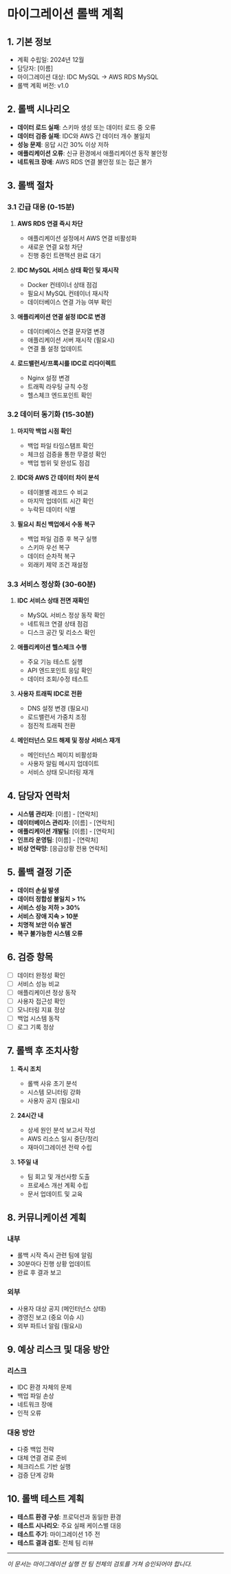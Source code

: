 # 마이그레이션 롤백 계획

## 1. 기본 정보
- 계획 수립일: 2024년 12월
- 담당자: [이름]
- 마이그레이션 대상: IDC MySQL → AWS RDS MySQL
- 롤백 계획 버전: v1.0

## 2. 롤백 시나리오
- **데이터 로드 실패**: 스키마 생성 또는 데이터 로드 중 오류
- **데이터 검증 실패**: IDC와 AWS 간 데이터 개수 불일치
- **성능 문제**: 응답 시간 30% 이상 저하
- **애플리케이션 오류**: 신규 환경에서 애플리케이션 동작 불안정
- **네트워크 장애**: AWS RDS 연결 불안정 또는 접근 불가

## 3. 롤백 절차
### 3.1 긴급 대응 (0-15분)
1. **AWS RDS 연결 즉시 차단**
   - 애플리케이션 설정에서 AWS 연결 비활성화
   - 새로운 연결 요청 차단
   - 진행 중인 트랜잭션 완료 대기

2. **IDC MySQL 서비스 상태 확인 및 재시작**
   - Docker 컨테이너 상태 점검
   - 필요시 MySQL 컨테이너 재시작
   - 데이터베이스 연결 가능 여부 확인

3. **애플리케이션 연결 설정 IDC로 변경**
   - 데이터베이스 연결 문자열 변경
   - 애플리케이션 서버 재시작 (필요시)
   - 연결 풀 설정 업데이트

4. **로드밸런서/프록시를 IDC로 리다이렉트**
   - Nginx 설정 변경
   - 트래픽 라우팅 규칙 수정
   - 헬스체크 엔드포인트 확인

### 3.2 데이터 동기화 (15-30분)
1. **마지막 백업 시점 확인**
   - 백업 파일 타임스탬프 확인
   - 체크섬 검증을 통한 무결성 확인
   - 백업 범위 및 완성도 점검

2. **IDC와 AWS 간 데이터 차이 분석**
   - 테이블별 레코드 수 비교
   - 마지막 업데이트 시간 확인
   - 누락된 데이터 식별

3. **필요시 최신 백업에서 수동 복구**
   - 백업 파일 검증 후 복구 실행
   - 스키마 우선 복구
   - 데이터 순차적 복구
   - 외래키 제약 조건 재설정

### 3.3 서비스 정상화 (30-60분)
1. **IDC 서비스 상태 전면 재확인**
   - MySQL 서비스 정상 동작 확인
   - 네트워크 연결 상태 점검
   - 디스크 공간 및 리소스 확인

2. **애플리케이션 헬스체크 수행**
   - 주요 기능 테스트 실행
   - API 엔드포인트 응답 확인
   - 데이터 조회/수정 테스트

3. **사용자 트래픽 IDC로 전환**
   - DNS 설정 변경 (필요시)
   - 로드밸런서 가중치 조정
   - 점진적 트래픽 전환

4. **메인터넌스 모드 해제 및 정상 서비스 재개**
   - 메인터넌스 페이지 비활성화
   - 사용자 알림 메시지 업데이트
   - 서비스 상태 모니터링 재개

## 4. 담당자 연락처
- **시스템 관리자**: [이름] - [연락처]
- **데이터베이스 관리자**: [이름] - [연락처]
- **애플리케이션 개발팀**: [이름] - [연락처]
- **인프라 운영팀**: [이름] - [연락처]
- **비상 연락망**: [응급상황 전용 연락처]

## 5. 롤백 결정 기준
- **데이터 손실 발생**
- **데이터 정합성 불일치 > 1%**
- **서비스 성능 저하 > 30%**
- **서비스 장애 지속 > 10분**
- **치명적 보안 이슈 발견**
- **복구 불가능한 시스템 오류**

## 6. 검증 항목
- [ ] 데이터 완정성 확인
- [ ] 서비스 성능 비교
- [ ] 애플리케이션 정상 동작
- [ ] 사용자 접근성 확인
- [ ] 모니터링 지표 정상
- [ ] 백업 시스템 동작
- [ ] 로그 기록 정상

## 7. 롤백 후 조치사항
1. **즉시 조치**
   - 롤백 사유 초기 분석
   - 시스템 모니터링 강화
   - 사용자 공지 (필요시)

2. **24시간 내**
   - 상세 원인 분석 보고서 작성
   - AWS 리소스 일시 중단/정리
   - 재마이그레이션 전략 수립

3. **1주일 내**
   - 팀 회고 및 개선사항 도출
   - 프로세스 개선 계획 수립
   - 문서 업데이트 및 교육

## 8. 커뮤니케이션 계획
### 내부
- 롤백 시작 즉시 관련 팀에 알림
- 30분마다 진행 상황 업데이트
- 완료 후 결과 보고

### 외부
- 사용자 대상 공지 (메인터넌스 상태)
- 경영진 보고 (중요 이슈 시)
- 외부 파트너 알림 (필요시)

## 9. 예상 리스크 및 대응 방안
### 리스크
- IDC 환경 자체의 문제
- 백업 파일 손상
- 네트워크 장애
- 인적 오류

### 대응 방안
- 다중 백업 전략
- 대체 연결 경로 준비
- 체크리스트 기반 실행
- 검증 단계 강화

## 10. 롤백 테스트 계획
- **테스트 환경 구성**: 프로덕션과 동일한 환경
- **테스트 시나리오**: 주요 실패 케이스별 대응
- **테스트 주기**: 마이그레이션 1주 전
- **테스트 결과 검토**: 전체 팀 리뷰

---

*이 문서는 마이그레이션 실행 전 팀 전체의 검토를 거쳐 승인되어야 합니다.*
